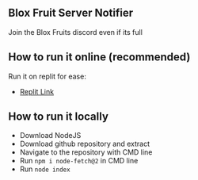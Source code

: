 ## Blox Fruit Server Notifier
Join the Blox Fruits discord even if its full
## How to run it online (recommended)
Run it on replit for ease: 
 - [Replit Link](https://replit.com/@gustobustonut/join-blox-fruits-discord#index.js) 
 





## How to run it locally

 - Download NodeJS
 - Download github repository and extract
 - Navigate to the repository with CMD line
 - Run `npm i node-fetch@2` in CMD line
 - Run `node index`


